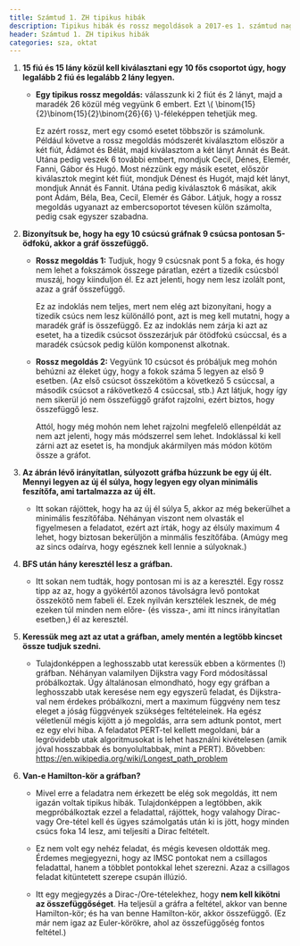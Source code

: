 ```yaml
---
title: Számtud 1. ZH tipikus hibák
description: Tipikus hibák és rossz megoldások a 2017-es 1. számtud nagyZH-ra.
header: Számtud 1. ZH tipikus hibák
categories: sza, oktat
---
```


1. **15 fiú és 15 lány közül kell kiválasztani egy 10 fős csoportot úgy, hogy legalább 2 fiú és legalább 2 lány legyen.**

    * **Egy tipikus rossz megoldás:** válasszunk ki 2 fiút és 2 lányt, majd a maradék 26 közül még vegyünk 6 embert. Ezt \\( \binom{15}{2}\binom{15}{2}\binom{26}{6} \\)-féleképpen tehetjük meg.
    
        Ez azért rossz, mert egy csomó esetet többször is számolunk. Például követve a rossz megoldás módszerét kiválasztom először a két fiút, Ádámot és Bélát, majd kiválasztom a két lányt Annát és Beát. Utána pedig veszek 6 további embert, mondjuk Cecil, Dénes, Elemér, Fanni, Gábor és Hugó. Most nézzünk egy másik esetet, először kiválasztok megint két fiút, mondjuk Dénest és Hugót, majd két lányt, mondjuk Annát és Fannit. Utána pedig kiválasztok 6 másikat, akik pont Ádám, Béla, Bea, Cecil, Elemér és Gábor. Látjuk, hogy a rossz megoldás ugyanazt az embercsoportot tévesen külön számolta, pedig csak egyszer szabadna.

2. **Bizonyítsuk be, hogy ha egy 10 csúcsú gráfnak 9 csúcsa pontosan 5-ödfokú, akkor a gráf összefüggő.**

    * **Rossz megoldás 1:** Tudjuk, hogy 9 csúcsnak pont 5 a foka, és hogy nem lehet a fokszámok összege páratlan, ezért a tizedik csúcsból muszáj, hogy kiinduljon él. Ez azt jelenti, hogy nem lesz izolált pont, azaz a gráf összefüggő.

        Ez az indoklás nem teljes, mert nem elég azt bizonyítani, hogy a tizedik csúcs nem lesz különálló pont, azt is meg kell mutatni, hogy a maradék gráf is összefüggő. Ez az indoklás nem zárja ki azt az esetet, ha a tizedik csúcsot összezárjuk pár ötödfokú csúccsal, és a maradék csúcsok pedig külön komponenst alkotnak.

    * **Rossz megoldás 2:** Vegyünk 10 csúcsot és próbáljuk meg mohón behúzni az éleket úgy, hogy a fokok száma 5 legyen az első 9 esetben. (Az első csúcsot összekötöm a következő 5 csúccsal, a második csúcsot a rákövetkező 4 csúccsal, stb.) Azt látjuk, hogy így nem sikerül jó nem összefüggő gráfot rajzolni, ezért biztos, hogy összefüggő lesz.

        Attól, hogy még mohón nem lehet rajzolni megfelelő ellenpéldát az nem azt jelenti, hogy más módszerrel sem lehet. Indoklással ki kell zárni azt az esetet is, ha mondjuk akármilyen más módon kötöm össze a gráfot.

3. **Az ábrán lévő irányítatlan, súlyozott gráfba húzzunk be egy új élt. Mennyi legyen az új él súlya, hogy legyen egy olyan minimális feszítőfa, ami tartalmazza az új élt.**

    * Itt sokan rájöttek, hogy ha az új él súlya 5, akkor az még bekerülhet a minimális feszítőfába. Néhányan viszont nem olvasták el figyelmesen a feladatot, ezért azt írták, hogy az élsúly maximum 4 lehet, hogy biztosan bekerüljön a minmális feszítőfába. (Amúgy meg az sincs odaírva, hogy egésznek kell lennie a súlyoknak.)

4. **BFS után hány keresztél lesz a gráfban.**

    * Itt sokan nem tudták, hogy pontosan mi is az a keresztél. Egy rossz tipp az az, hogy a gyökértől azonos távolságra levő pontokat összekötő nem fabeli él. Ezek nyilván kersztélek lesznek, de még ezeken túl minden nem előre- (és vissza-, ami itt nincs irányítatlan esetben,) él az keresztél.

5. **Keressük meg azt az utat a gráfban, amely mentén a legtöbb kincset össze tudjuk szedni.**

    * Tulajdonképpen a leghosszabb utat keressük ebben a körmentes (!) gráfban. Néhányan valamilyen Dijkstra vagy Ford módosítással próbálkoztak. Úgy általánosan elmondható, hogy egy gráfban a leghosszabb utak keresése nem egy egyszerű feladat, és Dijkstra-val nem érdekes próbálkozni, mert a maximum függvény nem tesz eleget a jóság függvények szükséges feltételeinek. Ha egész véletlenül mégis kijött a jó megoldás, arra sem adtunk pontot, mert ez egy elvi hiba. A feladatot PERT-tel kellett megoldani, bár a legrövidebb utak algoritmusokat is lehet használni kivételesen (amik jóval hosszabbak és bonyolultabbak, mint a PERT). Bővebben: https://en.wikipedia.org/wiki/Longest_path_problem

6. **Van-e Hamilton-kör a gráfban?**

    * Mivel erre a feladatra nem érkezett be elég sok megoldás, itt nem igazán voltak tipikus hibák. Tulajdonképpen a legtöbben, akik megpróbálkoztak ezzel a feladattal, rájöttek, hogy valahogy Dirac- vagy Ore-tétel kell és ügyes számolgatás után ki is jött, hogy minden csúcs foka 14 lesz, ami teljesíti a Dirac feltételt.

    * Ez nem volt egy nehéz feladat, és mégis kevesen oldották meg. Érdemes megjegyezni, hogy az IMSC pontokat nem a csillagos feladattal, hanem a többlet pontokkal lehet szerezni. Azaz a csillagos feladat kitüntetett szerepe csupán illúzió.

    * Itt egy megjegyzés a Dirac-/Ore-tételekhez, hogy **nem kell kikötni az összefüggőséget**. Ha teljesül a gráfra a feltétel, akkor van benne Hamilton-kör; és ha van benne Hamilton-kör, akkor összefüggő. (Ez már nem igaz az Euler-körökre, ahol az összefüggőség fontos feltétel.)